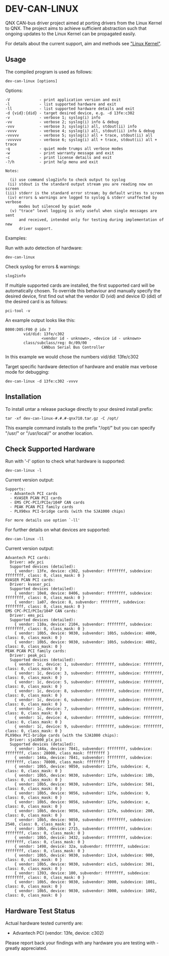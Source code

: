 # DEV-CAN-LINUX

QNX CAN-bus driver project aimed at porting drivers from the Linux Kernel to
QNX. The project aims to achieve sufficient abstraction such that ongoing
updates to the Linux Kernel can be propagated easily.

For details about the current support, aim and methods see
["Linux Kernel"](src/kernel/).

## Usage

The compiled program is used as follows:

    dev-can-linux [options]

Options:

    -V             - print application version and exit
    -l             - list supported hardware and exit
    -ll            - list supported hardware details and exit
    -d {vid}:{did} - target desired device, e.g. -d 13fe:c302
    -v             - verbose 1; syslog(i) info
    -vv            - verbose 2; syslog(i) info & debug
    -vvv           - verbose 3; syslog(i) all, stdout(ii) info
    -vvvv          - verbose 4; syslog(i) all, stdout(ii) info & debug
    -vvvvv         - verbose 5; syslog(i) all + trace, stdout(ii) all
    -vvvvvv        - verbose 6; syslog(i) all + trace, stdout(ii) all + trace
    -q             - quiet mode trumps all verbose modes
    -w             - print warranty message and exit
    -c             - print license details and exit
    -?/h           - print help menu and exit

    Notes:
    
      (i) use command slog2info to check output to syslog
     (ii) stdout is the standard output stream you are reading now on screen
    (iii) stderr is the standard error stream; by default writes to screen
     (iv) errors & warnings are logged to syslog & stderr unaffected by verbose
          modes but silenced by quiet mode
      (v) "trace" level logging is only useful when single messages are sent
          and received, intended only for testing during implementation of new
          driver support.

Examples:

Run with auto detection of hardware:

    dev-can-linux

Check syslog for errors & warnings:

    slog2info

If multiple supported cards are installed, the first supported card will be
automatically chosen. To override this behaviour and manually specify the
desired device, first find out what the vendor ID (vid) and device ID (did) of
the desired card is as follows:

    pci-tool -v

An example output looks like this:

    B000:D05:F00 @ idx 7
            vid/did: 13fe/c302
                    <vendor id - unknown>, <device id - unknown>
            class/subclass/reg: 0c/09/00
                    CANbus Serial Bus Controller

In this example we would chose the numbers vid/did: 13fe/c302

Target specific hardware detection of hardware and enable max verbose mode for
debugging:

    dev-can-linux -d 13fe:c302 -vvvv


## Installation

To install untar a release package directly to your desired install prefix:

    tar -xf dev-can-linux-#.#.#-qnx710.tar.gz -C /opt/

This example command installs to the prefix "/opt/" but you can specify "/usr/"
or "/usr/local/" or another location.


## Check Supported Hardware

Run with '-l' option to check what hardware is supported:

    dev-can-linux -l

Current version output:

    Supports:
      - Advantech PCI cards
      - KVASER PCAN PCI cards
      - EMS CPC-PCI/PCIe/104P CAN cards
      - PEAK PCAN PCI family cards
      - PLX90xx PCI-bridge cards (with the SJA1000 chips)
    
    For more details use option `-ll'

For further details on what devices are supported:

    dev-can-linux -ll

Current version output:

    Advantech PCI cards:
      Driver: adv_pci
      Supported devices (detailed):
        { vendor: 13fe, device: c302, subvendor: ffffffff, subdevice: ffffffff, class: 0, class_mask: 0 }
    KVASER PCAN PCI cards:
      Driver: kvaser_pci
      Supported devices (detailed):
        { vendor: 10e8, device: 8406, subvendor: ffffffff, subdevice: ffffffff, class: 0, class_mask: 0 }
        { vendor: 1a07, device: 8, subvendor: ffffffff, subdevice: ffffffff, class: 0, class_mask: 0 }
    EMS CPC-PCI/PCIe/104P CAN cards:
      Driver: ems_pci
      Supported devices (detailed):
        { vendor: 110a, device: 2104, subvendor: ffffffff, subdevice: ffffffff, class: 0, class_mask: 0 }
        { vendor: 10b5, device: 9030, subvendor: 10b5, subdevice: 4000, class: 0, class_mask: 0 }
        { vendor: 10b5, device: 9030, subvendor: 10b5, subdevice: 4002, class: 0, class_mask: 0 }
    PEAK PCAN PCI family cards:
      Driver: peak_pci
      Supported devices (detailed):
        { vendor: 1c, device: 1, subvendor: ffffffff, subdevice: ffffffff, class: 0, class_mask: 0 }
        { vendor: 1c, device: 3, subvendor: ffffffff, subdevice: ffffffff, class: 0, class_mask: 0 }
        { vendor: 1c, device: 5, subvendor: ffffffff, subdevice: ffffffff, class: 0, class_mask: 0 }
        { vendor: 1c, device: 8, subvendor: ffffffff, subdevice: ffffffff, class: 0, class_mask: 0 }
        { vendor: 1c, device: 6, subvendor: ffffffff, subdevice: ffffffff, class: 0, class_mask: 0 }
        { vendor: 1c, device: 7, subvendor: ffffffff, subdevice: ffffffff, class: 0, class_mask: 0 }
        { vendor: 1c, device: 4, subvendor: ffffffff, subdevice: ffffffff, class: 0, class_mask: 0 }
        { vendor: 1c, device: 9, subvendor: ffffffff, subdevice: ffffffff, class: 0, class_mask: 0 }
    PLX90xx PCI-bridge cards (with the SJA1000 chips):
      Driver: sja1000_plx_pci
      Supported devices (detailed):
        { vendor: 144a, device: 7841, subvendor: ffffffff, subdevice: ffffffff, class: 28000, class_mask: ffffffff }
        { vendor: 144a, device: 7841, subvendor: ffffffff, subdevice: ffffffff, class: 78000, class_mask: ffffffff }
        { vendor: 10b5, device: 9050, subvendor: 12fe, subdevice: 4, class: 0, class_mask: 0 }
        { vendor: 10b5, device: 9030, subvendor: 12fe, subdevice: 10b, class: 0, class_mask: 0 }
        { vendor: 10b5, device: 9030, subvendor: 12fe, subdevice: 501, class: 0, class_mask: 0 }
        { vendor: 10b5, device: 9056, subvendor: 12fe, subdevice: 9, class: 0, class_mask: 0 }
        { vendor: 10b5, device: 9056, subvendor: 12fe, subdevice: e, class: 0, class_mask: 0 }
        { vendor: 10b5, device: 9056, subvendor: 12fe, subdevice: 200, class: 0, class_mask: 0 }
        { vendor: 10b5, device: 9050, subvendor: ffffffff, subdevice: 2540, class: 0, class_mask: 0 }
        { vendor: 10b5, device: 2715, subvendor: ffffffff, subdevice: ffffffff, class: 0, class_mask: 0 }
        { vendor: 10b5, device: 3432, subvendor: ffffffff, subdevice: ffffffff, class: 0, class_mask: 0 }
        { vendor: 1498, device: 32a, subvendor: ffffffff, subdevice: ffffffff, class: 0, class_mask: 0 }
        { vendor: 10b5, device: 9030, subvendor: 12c4, subdevice: 900, class: 0, class_mask: 0 }
        { vendor: 10b5, device: 9030, subvendor: e1c5, subdevice: 301, class: 0, class_mask: 0 }
        { vendor: 1393, device: 100, subvendor: ffffffff, subdevice: ffffffff, class: 0, class_mask: 0 }
        { vendor: 10b5, device: 9030, subvendor: 3000, subdevice: 1001, class: 0, class_mask: 0 }
        { vendor: 10b5, device: 9030, subvendor: 3000, subdevice: 1002, class: 0, class_mask: 0 }

## Hardware Test Status

Actual hardware tested currently are:

- Advantech PCI (vendor: 13fe, device: c302)

Please report back your findings with any hardware you are testing with - greatly appreciated.
